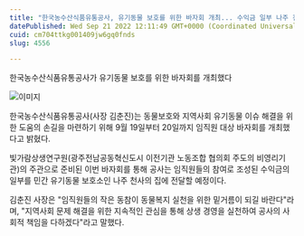 ```yaml
---
title: "한국농수산식품유통공사, 유기동물 보호를 위한 바자회 개최... 수익금 일부 나주 천사의 집에 전달 예정"
datePublished: Wed Sep 21 2022 12:11:49 GMT+0000 (Coordinated Universal Time)
cuid: cm704ttkg001409jw6gq0fnds
slug: 4556

---
```



한국농수산식품유통공사가 유기동물 보호를 위한 바자회를 개최했다

![이미지](https://cdn.hashnode.com/res/hashnode/image/upload/v1739257194465/b13c4716-d622-4411-822f-fe913745ed82.jpeg)

한국농수산식품유통공사(사장 김춘진)는 동물보호와 지역사회 유기동물 이슈 해결을 위한 도움의 손길을 마련하기 위해 9월 19일부터 20일까지 임직원 대상 바자회를 개최했다고 밝혔다.

빛가람상생연구원(광주전남공동혁신도시 이전기관 노동조합 협의회 주도의 비영리기관)의 주관으로 준비된 이번 바자회를 통해 공사는 임직원들의 참여로 조성된 수익금의 일부를 민간 유기동물 보호소인 나주 천사의 집에 전달할 예정이다.

김춘진 사장은 "임직원들의 작은 동참이 동물복지 실천을 위한 밑거름이 되길 바란다"라며, "지역사회 문제 해결을 위한 지속적인 관심을 통해 상생 경영을 실천하여 공사의 사회적 책임을 다하겠다"라고 말했다.